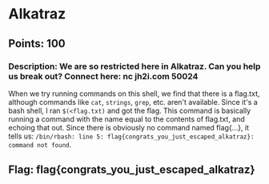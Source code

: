# **Alkatraz**
## Points: 100
### **Description:** We are so restricted here in Alkatraz. Can you help us break out? Connect here: nc jh2i.com 50024

When we try running commands on this shell, we find that there is a flag.txt, although commands like `cat`, `strings`, `grep`, etc. 
aren't available. Since it's a bash shell, I ran `$(<flag.txt)` and got the flag. This command is basically running a command
with the name equal to the contents of flag.txt, and echoing that out. Since there is obviously no command named flag{...}, it tells us: `/bin/rbash: line 5: flag{congrats_you_just_escaped_alkatraz}: command not found`.
## **Flag:** flag{congrats_you_just_escaped_alkatraz}
